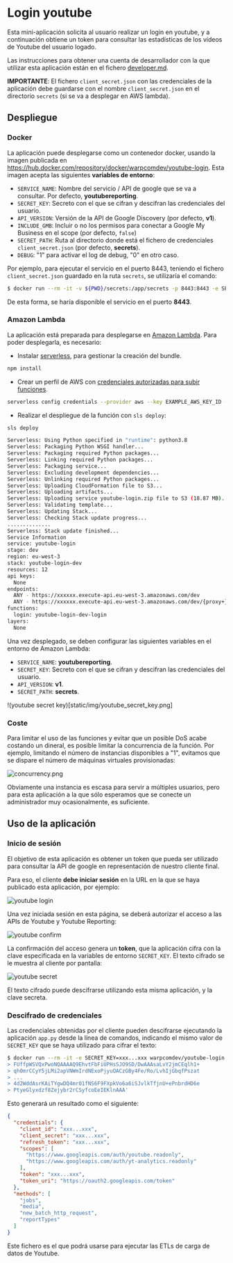# Login youtube

Esta mini-aplicación solicita al usuario realizar un login en youtube, y a continuación obtiene un token para consultar las estadísticas de los vídeos de Youtube del usuario logado.

Las instrucciones para obtener una cuenta de desarrollador con la que utilizar esta aplicación están en el fichero [developer.md](developer.md).

**IMPORTANTE**: El fichero `client_secret.json` con las credenciales de la aplicación debe guardarse con el nombre `client_secret.json` en el directorio `secrets` (si se va a desplegar en AWS lambda).

## Despliegue

### Docker

La aplicación puede desplegarse como un contenedor docker, usando la imagen publicada en https://hub.docker.com/repository/docker/warpcomdev/youtube-login. Esta imagen acepta las siguientes **variables de entorno**:

- `SERVICE_NAME`: Nombre del servicio / API de google que se va a consultar. Por defecto, **youtubereporting**.
- `SECRET_KEY`: Secreto con el que se cifran y descifran las credenciales del usuario.
- `API_VERSION`: Versión de la API de Google Discovery (por defecto, **v1**).
- `INCLUDE_GMB`: Incluir o no los permisos para conectar a Google My Business en el scope (por defecto, `false`)
- `SECRET_PATH`: Ruta al directorio donde está el fichero de credenciales `client_secret.json` (por defecto, **secrets**).
- `DEBUG`: "1" para activar el log de debug, "0" en otro caso.


Por ejemplo, para ejecutar el servicio en el puerto 8443, teniendo el fichero `client_secret.json` guardado en la ruta `secrets`, se utilizaría el comando:

```bash
$ docker run --rm -it -v ${PWD}/secrets:/app/secrets -p 8443:8443 -e SECRET_KEY=xxxxx warpcomdev/youtube-login:latest flask run -h 0.0.0.0 -p 8443 --cert adhoc
```

De esta forma, se haría disponible el servicio en el puerto **8443**.

### Amazon Lambda

La aplicación está preparada para desplegarse en [Amazon Lambda](https://aws.amazon.com/es/lambda/). Para poder desplegarla, es necesario:

- Instalar [serverless](https://www.serverless.com/), para gestionar la creación del bundle.

```bash
npm install
```

- Crear un perfil de AWS con [credenciales autorizadas para subir funciones](https://www.serverless.com/framework/docs/providers/aws/guide/credentials/).

```bash
serverless config credentials --provider aws --key EXAMPLE_AWS_KEY_ID --secret EXAMPLE_AWS_KEY_SECRET
```

- Realizar el despliegue de la función con `sls deploy`:

```bash
sls deploy

Serverless: Using Python specified in "runtime": python3.8
Serverless: Packaging Python WSGI handler...
Serverless: Packaging required Python packages...
Serverless: Linking required Python packages...
Serverless: Packaging service...
Serverless: Excluding development dependencies...
Serverless: Unlinking required Python packages...
Serverless: Uploading CloudFormation file to S3...
Serverless: Uploading artifacts...
Serverless: Uploading service youtube-login.zip file to S3 (18.87 MB)...
Serverless: Validating template...
Serverless: Updating Stack...
Serverless: Checking Stack update progress...
..............
Serverless: Stack update finished...
Service Information
service: youtube-login
stage: dev
region: eu-west-3
stack: youtube-login-dev
resources: 12
api keys:
  None
endpoints:
  ANY - https://xxxxxx.execute-api.eu-west-3.amazonaws.com/dev
  ANY - https://xxxxxx.execute-api.eu-west-3.amazonaws.com/dev/{proxy+}
functions:
  login: youtube-login-dev-login
layers:
  None
```

Una vez desplegado, se deben configurar las siguientes variables en el entorno de Amazon Lambda:

- `SERVICE_NAME`: **youtubereporting**.
- `SECRET_KEY`: Secreto con el que se cifran y descifran las credenciales del usuario.
- `API_VERSION`: **v1**.
- `SECRET_PATH`: **secrets**.

!(youtube secret key)[static/img/youtube_secret_key.png]

### Coste

Para limitar el uso de las funciones y evitar que un posible DoS acabe costando un dineral, es posible limitar la concurrencia de la función. Por ejemplo, limitando el número de instancias disponibles a "1", evitamos que se dispare el número de máquinas virtuales provisionadas:

![concurrency.png](img/concurrency.png)

Obviamente una instancia es escasa para servir a múltiples usuarios, pero para esta aplicación a la que sólo esperamos que se conecte un administrador muy ocasionalmente, es suficiente.

## Uso de la aplicación

### Inicio de sesión

El objetivo de esta aplicación es obtener un token que pueda ser utilizado para consultar la API de google en representación de nuestro cliente final.

Para eso, el cliente **debe iniciar sesión** en la URL en la que se haya publicado esta aplicación, por ejemplo:

![youtube login](static/img/youtube_login.png)

Una vez iniciada sesión en esta página, se deberá autorizar el acceso a las APIs de Youtube y Youtube Reporting:

![youtube confirm](static/img/youtube_confirm.png)

La confirmación del acceso genera un **token**, que la aplicación cifra con la clave especificada en la variables de entorno `SECRET_KEY`. El texto cifrado se le muestra al cliente por pantalla:

![youtube secret](static/img/youtube_secret.png)

El texto cifrado puede descifrarse utilizando esta misma aplicación, y la clave secreta.

### Descifrado de credenciales

Las credenciales obtenidas por el cliente pueden descifrarse ejecutando la aplicación `app.py` desde la línea de comandos, indicando el mismo valor de `SECRET_KEY` que se haya utilizado para cifrar el texto:

```bash
$ docker run --rm -it -e SECRET_KEY=xxx...xxx warpcomdev/youtube-login:latest python app.py 'AAAAIJcbrhUkXCIW4+oArKP8YTSbll0+l0TSUxbXKxUXKHcWAAAAEONg25La
> FUffpWSVQxPwoNQAAAAQ9EhvtFbFiUPHsSJO9SD/DwAAAsaLvY2jmCEqlh1+
> qh0mrCCyY5jLMi2apVNWmIrdNExoPjyuOACzGBy4Fe/Ro/LvhIjGbqfPszat
> ...
> 4d2WddAsrKAiTYgwDQ4mr01fNS6F9FXpkVo6a6iSJvlkTfjnU+ePnbrdHD6e
> PtyeGlyxdzf8Zejybr2rCSyfcoEeIEKlnAAA'
```

Esto generará un resultado como el siguiente:

```json
{
  "credentials": {
    "client_id": "xxx...xxx",
    "client_secret": "xxx...xxx",
    "refresh_token": "xxx...xxx",
    "scopes": [
      "https://www.googleapis.com/auth/youtube.readonly",
      "https://www.googleapis.com/auth/yt-analytics.readonly"
    ],
    "token": "xxx...xxx",
    "token_uri": "https://oauth2.googleapis.com/token"
  },
  "methods": [
    "jobs",
    "media",
    "new_batch_http_request",
    "reportTypes"
  ]
}
```

Este fichero es el que podrá usarse para ejecutar las ETLs de carga de datos de Youtube.

